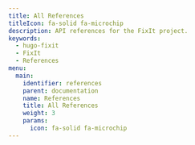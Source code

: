 ```yaml
---
title: All References
titleIcon: fa-solid fa-microchip
description: API references for the FixIt project.
keywords: 
  - hugo-fixit
  - FixIt
  - References
menu:
  main:
    identifier: references
    parent: documentation
    name: References
    title: All References
    weight: 3
    params: 
      icon: fa-solid fa-microchip
---
```

